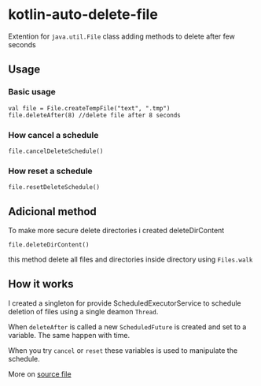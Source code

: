 # kotlin-auto-delete-file

Extention for `java.util.File` class adding methods to delete after few seconds

## Usage

### Basic usage

    val file = File.createTempFile("text", ".tmp")
	file.deleteAfter(8) //delete file after 8 seconds

### How cancel a schedule

    file.cancelDeleteSchedule()
   
### How reset a schedule

    file.resetDeleteSchedule()
   
## Adicional method

To make more secure delete directories i created deleteDirContent

    file.deleteDirContent()
    
this method delete all files and directories inside directory using `Files.walk`

## How it works

I created a singleton for provide ScheduledExecutorService to schedule deletion of files using a single deamon `Thread`.

When `deleteAfter` is called a new `ScheduledFuture` is created and set to a variable. The same happen with time.

When you try `cancel` or `reset` these variables is used to manipulate the schedule.

More on [source file](https://github.com/vinicius-rob-cunha/kotlin-auto-delete-file/blob/master/src/main/kotlin/br/com/vroc/autodeletefile/AutoDeleteFile.kt)
